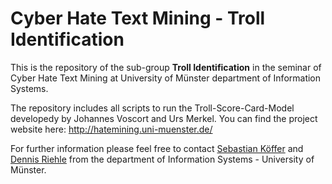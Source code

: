 # Cyber Hate Text Mining - Troll Identification
This is the repository of the sub-group **Troll Identification** in the seminar of Cyber Hate Text Mining at University of Münster department of Information Systems.

The repository includes all scripts to run the Troll-Score-Card-Model developedy by Johannes Voscort and Urs Merkel. You can find the project website here: http://hatemining.uni-muenster.de/

For further information please feel free to contact <a href="https://www.wi.uni-muenster.de/de/institut/is/personen/sebastian-koeffer" target="_blank">Sebastian Köffer</a> and <a href="https://www.wi.uni-muenster.de/de/institut/is/personen/dennis-riehle" traget="_blank">Dennis Riehle</a> from the department of Information Systems - University of Münster.
